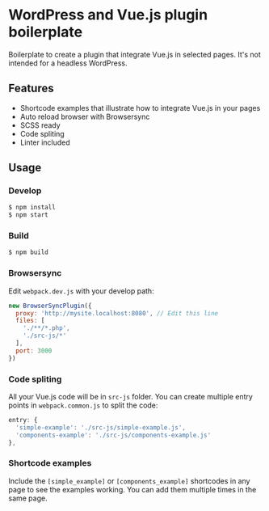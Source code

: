 # WordPress and Vue.js plugin boilerplate

Boilerplate to create a plugin that integrate Vue.js in selected pages. It's not intended for a headless WordPress.

## Features

- Shortcode examples that illustrate how to integrate Vue.js in your pages
- Auto reload browser with Browsersync
- SCSS ready
- Code spliting
- Linter included

## Usage

### Develop

```bash
$ npm install
$ npm start
```

### Build

```bash
$ npm build
```

### Browsersync

Edit `webpack.dev.js` with your develop path:

```javascript
new BrowserSyncPlugin({
  proxy: 'http://mysite.localhost:8080', // Edit this line
  files: [
    './**/*.php',
    './src-js/*'
  ],
  port: 3000
})
```

### Code spliting

All your Vue.js code will be in `src-js` folder. You can create multiple entry points in `webpack.common.js` to split the code:

```javascript
entry: {
  'simple-example': './src-js/simple-example.js',
  'components-example': './src-js/components-example.js'
},
```

### Shortcode examples

Include the `[simple_example]` or `[components_example]` shortcodes in any page to see the examples working. You can add them multiple times in the same page.
